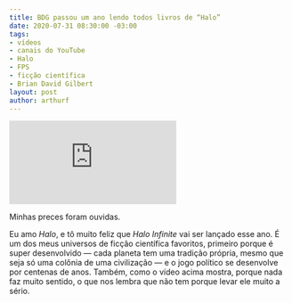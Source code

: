 ```yaml
---
title: BDG passou um ano lendo todos livros de “Halo”
date: 2020-07-31 08:30:00 -03:00
tags:
- vídeos
- canais do YouTube
- Halo
- FPS
- ficção científica
- Brian David Gilbert
layout: post
author: arthurf
---
```


<iframe src="https://www.youtube.com/embed/WEWEdIcx1DI" frameborder="0" allow="accelerometer; autoplay; encrypted-media; gyroscope; picture-in-picture" allowfullscreen></iframe>

Minhas preces foram ouvidas.

Eu amo *Halo*, e tô muito feliz que *Halo Infinite* vai ser lançado esse ano. É um dos meus universos de ficção científica favoritos, primeiro porque é super desenvolvido — cada planeta tem uma tradição própria, mesmo que seja só uma colônia de uma civilização — e o jogo político se desenvolve por centenas de anos. Também, como o vídeo acima mostra, porque nada faz muito sentido, o que nos lembra que não tem porque levar ele muito a sério.
